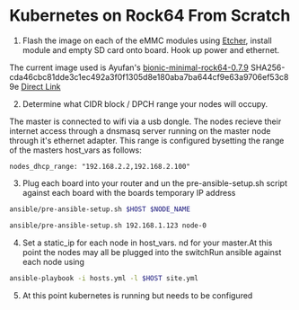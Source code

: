 # Kubernetes on Rock64 From Scratch

1) Flash the image on each of the eMMC modules using [Etcher](https://www.balena.io/etcher/), install module and empty SD card onto board. Hook up power and ethernet.

The current image used is Ayufan's [bionic-minimal-rock64-0.7.9](https://github.com/ayufan-rock64/linux-build/releases) SHA256-cda46cbc81dde3c1ec492a3f0f1305d8e180aba7ba644cf9e63a9706ef53c89e [Direct Link](https://github.com/ayufan-rock64/linux-build/releases/download/0.7.9/bionic-minimal-rock64-0.7.9-1067-arm64.img.xz)


2) Determine what CIDR block / DPCH range your nodes will occupy. 

The master is connected to wifi via a usb dongle.
The nodes recieve their internet access through a dnsmasq server
running on the master node through it's ethernet adapter.
This range is configured bysetting the range of the masters host_vars as follows:

`nodes_dhcp_range: "192.168.2.2,192.168.2.100"`

3) Plug each board into your router and un the pre-ansible-setup.sh script against each board with the boards temporary IP address

```bash
ansible/pre-ansible-setup.sh $HOST $NODE_NAME
```

```bash
ansible/pre-ansible-setup.sh 192.168.1.123 node-0
```

4) Set a static_ip for each node in host_vars. nd for your master.At this point the nodes may all be plugged into the switchRun ansible against each node using

```bash
ansible-playbook -i hosts.yml -l $HOST site.yml
```

5) At this point kubernetes is running but needs to be configured